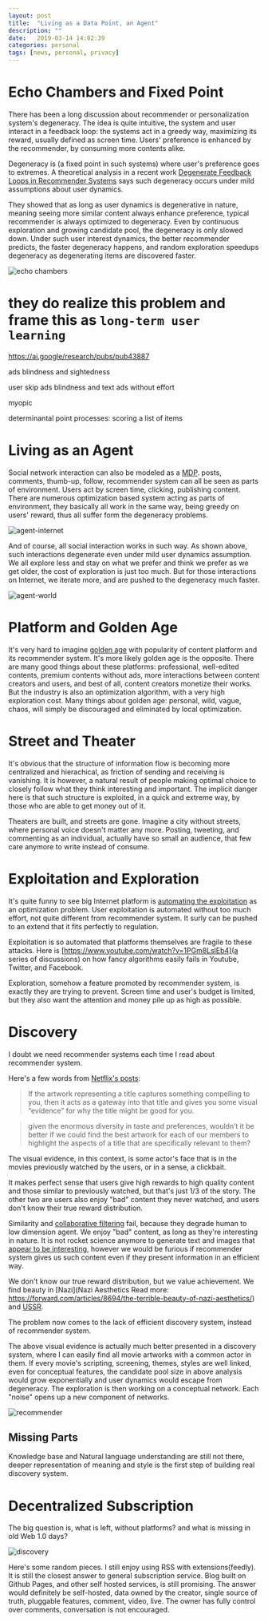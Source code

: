 ```yaml
---
layout: post
title:  "Living as a Data Point, an Agent"
description: ""
date:   2019-03-14 14:02:39
categories: personal
tags: [news, personal, privacy]
---
```


# Echo Chambers and Fixed Point

  There has been a long discussion about recommender or personalization system's degeneracy. The idea is quite intuitive, the system and user interact in a feedback loop: the systems act in a greedy way, maximizing its reward, usually defined as screen time. Users' preference is enhanced by the recommender, by consuming more contents alike.

  Degeneracy is (a fixed point in such systems) where user's preference goes to extremes. A theoretical analysis in a recent work [Degenerate Feedback Loops in Recommender Systems](https://arxiv.org/pdf/1902.10730v2.pdf) says such degeneracy occurs under mild assumptions about user dynamics.

  They showed that as long as user dynamics is degenerative in nature, meaning seeing more similar content always enhance preference, typical recommender is always optimized to degeneracy. Even by continuous exploration and growing candidate pool, the degeneracy is only slowed down. Under such user interest dynamics, the better recommender predicts, the faster degeneracy happens, and random exploration speedups degeneracy as degenerating items are discovered faster.

![echo chambers](/images/liv-1.png)

# they do realize this problem and frame this as `long-term user learning`

https://ai.google/research/pubs/pub43887

ads blindness and sightedness

user skip ads blindness and text ads without effort

myopic

determinantal point processes: scoring a list of items

# Living as an Agent

  Social network interaction can also be modeled as a [MDP](https://en.wikipedia.org/wiki/Markov_decision_process). posts, comments, thumb-up, follow, recommender system can all be seen as parts of environment. Users act by screen time, clicking, publishing content. There are numerous optimization based system acting as parts of environment, they basically all work in the same way, being greedy on users' reward, thus all suffer form the degeneracy problems.

![agent-internet](/images/liv-3.png)

  And of course, all social interaction works in such way. As shown above, such interactions degenerate even under mild user dynamics assumption. We all explore less and stay on what we prefer and think we prefer as we get older, the cost of exploration is just too much. But for those interactions on Internet, we iterate more, and are pushed to the degeneracy much faster.

![agent-world](/images/liv-2.png)

# Platform and Golden Age

  It's very hard to imagine [golden age](https://blog.yitianshijie.net/2019/03/06/recommendation-algorithm-and-golden-age-of-podcast/) with popularity of content platform and its recommender system. It's more likely golden age is the opposite. There are many good things about these platforms: professional, well-edited contents, premium contents without ads, more interactions between content creators and users, and best of all, content creators monetize their works. But the industry is also an optimization algorithm, with a very high exploration cost. Many things about golden age: personal, wild, vague, chaos, will simply be discouraged and eliminated by local optimization.

# Street and Theater

  It's obvious that the structure of information flow is becoming more centralized and hierachical, as friction of sending and receiving is vanishing. It is however, a natural result of people making optimal choice to closely follow what they think interesting and important. The implicit danger here is that such structure is exploited, in a quick and extreme way, by those who are able to get money out of it.

  Theaters are built, and streets are gone. Imagine a city without streets, where personal voice doesn't matter any more. Posting, tweeting, and commenting as an individual, actually have so small an audience, that few care anymore to write instead of consume.

# Exploitation and Exploration

  It's quite funny to see big Internet platform is [automating the exploitation](https://www.quora.com/Does-Amazon-offer-the-same-product-to-different-consumers-at-different-prices-at-the-same-time) as an optimization problem. User exploitation is automated without too much effort, not quite different from recommender system. It surly can be pushed to an extend that it fits perfectly to regulation.

  Exploitation is so automated that platforms themselves are fragile to these attacks. Here is [https://www.youtube.com/watch?v=1PGm8LslEb4](a series of discussions) on how fancy algorithms easily fails in Youtube, Twitter, and Facebook. 

  Exploration, somehow a feature promoted by recommender system, is exactly they are trying to prevent. Screen time and user's budget is limited, but they also want the attention and money pile up as high as possible.

# Discovery

  I doubt we need recommender systems each time I read about recommender system.

  Here's a few words from [Netflix's posts](https://medium.com/netflix-techblog/artwork-personalization-c589f074ad76):

  > If the artwork representing a title captures something compelling to you, then it acts as a gateway into that title and gives you some visual “evidence” for why the title might be good for you.

  > given the enormous diversity in taste and preferences, wouldn’t it be better if we could find the best artwork for each of our members to highlight the aspects of a title that are specifically relevant to them?

  The visual evidence, in this context, is some actor's face that is in the movies previously watched by the users, or in a sense, a clickbait.

  It makes perfect sense that users give high rewards to high quality content and those similar to previously watched, but that's just 1/3 of the story. The other two are users also enjoy "bad" content they never watched, and users don't know their true reward distribution.

  Similarity and [collaborative filtering](https://en.wikipedia.org/wiki/Collaborative_filtering) fail, because they degrade human to low dimension agent. We enjoy "bad" content, as long as they're interesting in nature. It is not rocket science anymore to generate text and images that [appear to be interesting](https://openai.com/blog/better-language-models/), however we would be furious if recommender system gives us such content even if they present information in an efficient way.

  We don't know our true reward distribution, but we value achievement. We find beauty in [Nazi](Nazi Aesthetics
Read more: https://forward.com/articles/8694/the-terrible-beauty-of-nazi-aesthetics/) and [USSR](https://en.wikipedia.org/wiki/Soviet_art).

  The problem now comes to the lack of efficient discovery system, instead of recommender system.

  The above visual evidence is actually much better presented in a discovery system, where I can easily find all movie artworks with a common actor in them. If every movie's scripting, screening, themes, styles are well linked, even for conceptual features, the candidate pool size in above analysis would grow exponentially and user dynamics would escape from degeneracy. The exploration is then working on a conceptual network. Each "noise" opens up a new component of networks.

![recommender](/images/liv-4.png)

## Missing Parts

  Knowledge base and Natural language understanding are still not there, deeper representation of meaning and style is the first step of building real discovery system.

# Decentralized Subscription
  
  The big question is, what is left, without platforms? and what is missing in old Web 1.0 days?

![discovery](/images/liv-5.png)

  Here's some random pieces. I still enjoy using RSS with extensions(feedly). It is still the closest answer to general subscription service. Blog built on Github Pages, and other self hosted services, is still promising. The answer would definitely be self-hosted, data owned by the creator, single source of truth, pluggable features, comment, video, live. The owner has fully control over comments, conversation is not encouraged.

